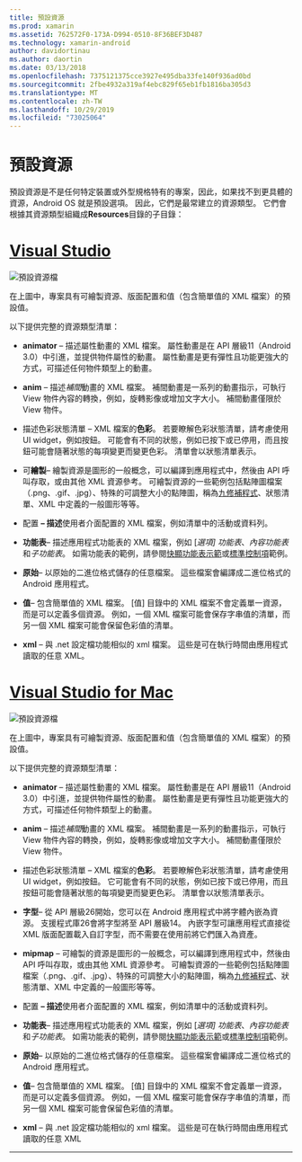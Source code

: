 ```yaml
---
title: 預設資源
ms.prod: xamarin
ms.assetid: 762572F0-173A-D994-0510-8F36BEF3D487
ms.technology: xamarin-android
author: davidortinau
ms.author: daortin
ms.date: 03/13/2018
ms.openlocfilehash: 7375121375cce3927e495dba33fe140f936ad0bd
ms.sourcegitcommit: 2fbe4932a319af4ebc829f65eb1fb1816ba305d3
ms.translationtype: MT
ms.contentlocale: zh-TW
ms.lasthandoff: 10/29/2019
ms.locfileid: "73025064"
---
```

# <a name="default-resources"></a>預設資源

預設資源是不是任何特定裝置或外型規格特有的專案，因此，如果找不到更具體的資源，Android OS 就是預設選項。 因此，它們是最常建立的資源類型。 它們會根據其資源類型組織成**Resources**目錄的子目錄：

# <a name="visual-studiotabwindows"></a>[Visual Studio](#tab/windows)

![預設資源檔](default-resources-images/01-resource-files-vs.png)

在上圖中，專案具有可繪製資源、版面配置和值（包含簡單值的 XML 檔案）的預設值。

以下提供完整的資源類型清單：

- **animator** &ndash; 描述屬性動畫的 XML 檔案。
   屬性動畫是在 API 層級11（Android 3.0）中引進，並提供物件屬性的動畫。 屬性動畫是更有彈性且功能更強大的方式，可描述任何物件類型上的動畫。

- **anim** &ndash; 描述*補間*動畫的 XML 檔案。 補間動畫是一系列的動畫指示，可執行 View 物件內容的轉換，例如，旋轉影像或增加文字大小。 補間動畫僅限於 View 物件。

- 描述色彩狀態清單 &ndash; XML 檔案的**色彩**。 若要瞭解色彩狀態清單，請考慮使用 UI widget，例如按鈕。
   可能會有不同的狀態，例如已按下或已停用，而且按鈕可能會隨著狀態的每項變更而變更色彩。 清單會以狀態清單表示。

- 可**繪製**&ndash; 繪製資源是圖形的一般概念，可以編譯到應用程式中，然後由 API 呼叫存取，或由其他 XML 資源參考。
   可繪製資源的一些範例包括點陣圖檔案（.png、.gif、.jpg）、特殊的可調整大小的點陣圖，稱為[九修補程式](https://developer.android.com/guide/topics/graphics/2d-graphics.html#nine-patch)、狀態清單、XML 中定義的一般圖形等等。

- 配置 **&ndash; 描述**使用者介面配置的 XML 檔案，例如清單中的活動或資料列。

- **功能表**&ndash; 描述應用程式功能表的 XML 檔案，例如 [*選項] 功能表*、*內容功能表*和*子功能表*。 如需功能表的範例，請參閱[快顯功能表示範](https://docs.microsoft.com/samples/xamarin/monodroid-samples/popupmenudemo)或[標準控制項](https://docs.microsoft.com/samples/xamarin/mobile-samples/standardcontrols/)範例。

- **原始**&ndash; 以原始的二進位格式儲存的任意檔案。 這些檔案會編譯成二進位格式的 Android 應用程式。

- **值**&ndash; 包含簡單值的 XML 檔案。 [值] 目錄中的 XML 檔案不會定義單一資源，而是可以定義多個資源。 例如，一個 XML 檔案可能會保存字串值的清單，而另一個 XML 檔案可能會保留色彩值的清單。

- **xml** &ndash; 與 .net 設定檔功能相似的 xml 檔案。 這些是可在執行時間由應用程式讀取的任意 XML。

# <a name="visual-studio-for-mactabmacos"></a>[Visual Studio for Mac](#tab/macos)

![預設資源檔](default-resources-images/01-resource-files-xs.png)

在上圖中，專案具有可繪製資源、版面配置和值（包含簡單值的 XML 檔案）的預設值。

以下提供完整的資源類型清單：

- **animator** &ndash; 描述屬性動畫的 XML 檔案。
   屬性動畫是在 API 層級11（Android 3.0）中引進，並提供物件屬性的動畫。 屬性動畫是更有彈性且功能更強大的方式，可描述任何物件類型上的動畫。

- **anim** &ndash; 描述*補間*動畫的 XML 檔案。 補間動畫是一系列的動畫指示，可執行 View 物件內容的轉換，例如，旋轉影像或增加文字大小。 補間動畫僅限於 View 物件。

- 描述色彩狀態清單 &ndash; XML 檔案的**色彩**。 若要瞭解色彩狀態清單，請考慮使用 UI widget，例如按鈕。
   它可能會有不同的狀態，例如已按下或已停用，而且按鈕可能會隨著狀態的每項變更而變更色彩。 清單會以狀態清單表示。

- **字型**&ndash; 從 API 層級26開始，您可以在 Android 應用程式中將字體內嵌為資源。 支援程式庫26會將字型將至 API 層級14。 內嵌字型可讓應用程式直接從 XML 版面配置載入自訂字型，而不需要在使用前將它們匯入為資產。

- **mipmap** &ndash; 可繪製的資源是圖形的一般概念，可以編譯到應用程式中，然後由 API 呼叫存取，或由其他 XML 資源參考。
   可繪製資源的一些範例包括點陣圖檔案（.png、.gif、.jpg）、特殊的可調整大小的點陣圖，稱為[九修補程式](https://developer.android.com/guide/topics/graphics/2d-graphics.html#nine-patch)、狀態清單、XML 中定義的一般圖形等等。

- 配置 **&ndash; 描述**使用者介面配置的 XML 檔案，例如清單中的活動或資料列。

- **功能表**&ndash; 描述應用程式功能表的 XML 檔案，例如 [*選項] 功能表*、*內容功能表*和*子功能表*。 如需功能表的範例，請參閱[快顯功能表示範](https://docs.microsoft.com/samples/xamarin/monodroid-samples/popupmenudemo)或[標準控制項](https://docs.microsoft.com/samples/xamarin/mobile-samples/standardcontrols/)範例。

- **原始**&ndash; 以原始的二進位格式儲存的任意檔案。 這些檔案會編譯成二進位格式的 Android 應用程式。

- **值**&ndash; 包含簡單值的 XML 檔案。 [值] 目錄中的 XML 檔案不會定義單一資源，而是可以定義多個資源。 例如，一個 XML 檔案可能會保存字串值的清單，而另一個 XML 檔案可能會保留色彩值的清單。

- **xml** &ndash; 與 .net 設定檔功能相似的 xml 檔案。 這些是可在執行時間由應用程式讀取的任意 XML

-----

